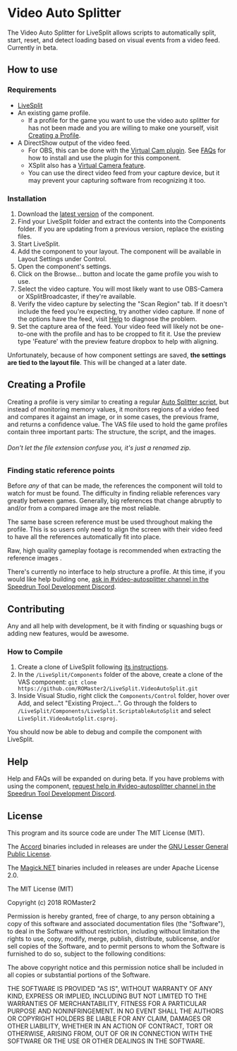 # Video Auto Splitter

The Video Auto Splitter for LiveSplit allows scripts to automatically split, start, reset, and detect loading based on visual events from a video feed. Currently in beta.

## How to use

### Requirements

* [LiveSplit](http://livesplit.org/)
* An existing game profile.
  * If a profile for the game you want to use the video auto splitter for has not been made and you are willing to make one yourself, visit [Creating a Profile](#creating-a-profile).
* A DirectShow output of the video feed.
  * For OBS, this can be done with the [Virtual Cam plugin](https://obsproject.com/forum/resources/obs-virtualcam.539/). See [FAQs](#help) for how to install and use the plugin for this component.
  * XSplit also has a [Virtual Camera feature](https://www.youtube.com/watch?v=WxPJdUtEae8).
  * You can use the direct video feed from your capture device, but it may prevent your capturing software from recognizing it too.

### Installation

1) Download the [latest version](https://github.com/ROMaster2/LiveSplit.VideoAutoSplit/releases) of the component.
2) Find your LiveSplit folder and extract the contents into the Components folder. If you are updating from a previous version, replace the existing files.
3) Start LiveSplit.
4) Add the component to your layout. The component will be available in Layout Settings under Control.
5) Open the component's settings.
6) Click on the Browse... button and locate the game profile you wish to use.
7) Select the video capture. You will most likely want to use OBS-Camera or XSplitBroadcaster, if they're available.
8) Verify the video capture by selecting the "Scan Region" tab. If it doesn't include the feed you're expecting, try another video capture. If none of the options have the feed, visit [Help](#help) to diagnose the problem.
9) Set the capture area of the feed. Your video feed will likely not be one-to-one with the profile and has to be cropped to fit it. Use the preview type 'Feature' with the preview feature dropbox to help with aligning.

Unfortunately, because of how component settings are saved, **the settings are tied to the layout file**. This will be changed at a later date.

## Creating a Profile

Creating a profile is very similar to creating a regular [Auto Splitter script](https://github.com/LiveSplit/LiveSplit/blob/master/Documentation/Auto-Splitters.md), but instead of monitoring memory values, it monitors regions of a video feed and compares it against an image, or in some cases, the previous frame, and returns a confidence value. The VAS file used to hold the game profiles contain three important parts: The structure, the script, and the images.

###### Don't let the file extension confuse you, it's just a renamed zip.

### Finding static reference points

Before *any* of that can be made, the references the component will told to watch for must be found. The difficulty in finding reliable references vary greatly between games. Generally, big references that change abruptly to and/or from a compared image are the most reliable.

The same base screen reference must be used throughout making the profile. This is so users only need to align the screen with their video feed to have all the references automatically fit into place.

Raw, high quality gameplay footage is recommended when extracting the reference images .

There's currently no interface to help structure a profile. At this time, if you would like help building one, [ask in #video-autosplitter channel in the Speedrun Tool Development Discord](https://discord.gg/6HD5jtQ).

## Contributing

Any and all help with development, be it with finding or squashing bugs or adding new features, would be awesome.

### How to Compile

 1. Create a clone of LiveSplit following [its instructions](https://github.com/LiveSplit/LiveSplit#contributing).
 2. In the `/LiveSplit/Components` folder of the above, create a clone of the VAS component: `git clone https://github.com/ROMaster2/LiveSplit.VideoAutoSplit.git`
 3. Inside Visual Studio, right click the `Components/Control` folder, hover over Add, and select "Existing Project...". Go through the folders to `/LiveSplit/Components/LiveSplit.ScriptableAutoSplit` and select `LiveSplit.VideoAutoSplit.csproj`.

You should now be able to debug and compile the component with LiveSplit.

## Help

Help and FAQs will be expanded on during beta. If you have problems with using the component, [request help in #video-autosplitter channel in the Speedrun Tool Development Discord](https://discord.gg/6HD5jtQ).

## License

This program and its source code are under The MIT License (MIT).

The [Accord](http://accord-framework.net/) binaries included in releases are under the [GNU Lesser General Public License](http://accord-framework.net/license.txt).

The [Magick.NET](https://github.com/dlemstra/Magick.NET) binaries included in releases are under Apache License 2.0.

The MIT License (MIT)

Copyright (c) 2018 ROMaster2

Permission is hereby granted, free of charge, to any person obtaining a copy
of this software and associated documentation files (the "Software"), to deal
in the Software without restriction, including without limitation the rights
to use, copy, modify, merge, publish, distribute, sublicense, and/or sell
copies of the Software, and to permit persons to whom the Software is
furnished to do so, subject to the following conditions:

The above copyright notice and this permission notice shall be included in all
copies or substantial portions of the Software.

THE SOFTWARE IS PROVIDED "AS IS", WITHOUT WARRANTY OF ANY KIND, EXPRESS OR
IMPLIED, INCLUDING BUT NOT LIMITED TO THE WARRANTIES OF MERCHANTABILITY,
FITNESS FOR A PARTICULAR PURPOSE AND NONINFRINGEMENT. IN NO EVENT SHALL THE
AUTHORS OR COPYRIGHT HOLDERS BE LIABLE FOR ANY CLAIM, DAMAGES OR OTHER
LIABILITY, WHETHER IN AN ACTION OF CONTRACT, TORT OR OTHERWISE, ARISING FROM,
OUT OF OR IN CONNECTION WITH THE SOFTWARE OR THE USE OR OTHER DEALINGS IN THE
SOFTWARE.
